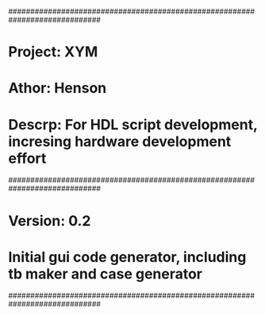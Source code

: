 #############################################################################
# Project:  XYM
# Athor:    Henson
# Descrp:   For HDL script development, incresing hardware development effort
#############################################################################
# Version: 0.2
# Initial gui code generator, including tb maker and case generator
#############################################################################
